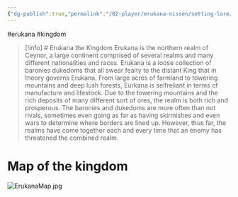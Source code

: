 ```yaml
---
{"dg-publish":true,"permalink":"/02-player/erukana-nissen/setting-lore/erukana-kingdom/"}
---
```


#erukana #kingdom 


>[!info] # Erukana the Kingdom
>Erukana is the northern realm of Ceynor, a large continent comprised of several realms and many different nationalities and races. Erukana is a loose collection of baronies dukedoms that all swear fealty to the distant King that in theory governs Erukana.
From large acres of farmland to towering mountains and deep lush forests, Eurkana is selfreliant in terms of manufacture and lifestock. Due to the towering mountains and the rich deposits of many different sort of ores, the realm is both rich and prosperous. 
The baronies and dukedoms are more often than not rivals, sometimes even going as far as having skirmishes and even wars to determine where borders are lined up. However, thus far, the realms have come together each and every time that an enemy has threatened the combined realm. 

# Map of the kingdom 

![ErukanaMap.jpg](/img/user/10%20Attachments/ErukanaMap.jpg)